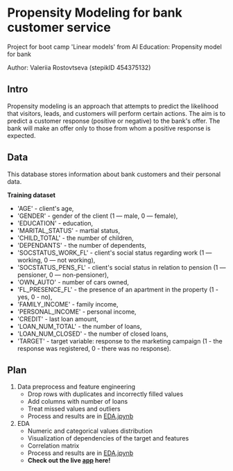 # Propensity Modeling for bank customer service
Project for boot camp 'Linear models' from AI Education: Propensity model for bank

Author: Valeriia Rostovtseva (stepikID 454375132)

## Intro

Propensity modeling is an approach that attempts to predict the likelihood that visitors, leads, and customers will perform certain actions.
The aim is to predict a customer response (positive or negative) to the bank's offer.
The bank will make an offer only to those from whom a positive response is expected.

## Data
This database stores information about bank customers and their personal data.

**Training dataset**
- 'AGE' - client's age, 
- 'GENDER' - gender of the client (1 — male, 0 — female), 
- 'EDUCATION' - education,
- 'MARITAL_STATUS' - martial status, 
- 'CHILD_TOTAL' - the number of children, 
- 'DEPENDANTS' - the number of dependents,
- 'SOCSTATUS_WORK_FL' - client's social status regarding work (1 — working, 0 — not working), 
- 'SOCSTATUS_PENS_FL' - client's social status in relation to pension (1 — pensioner, 0 — non-pensioner), 
- 'OWN_AUTO' - number of cars owned,
- 'FL_PRESENCE_FL' - the presence of an apartment in the property (1 - yes, 0 - no), 
- 'FAMILY_INCOME' - family income, 
- 'PERSONAL_INCOME' - personal income,
- 'CREDIT' - last loan amount, 
- 'LOAN_NUM_TOTAL' - the number of loans,
- 'LOAN_NUM_CLOSED' - the number of closed loans, 
- 'TARGET' - target variable: response to the marketing campaign (1 - the response was registered, 0 - there was no response).

## Plan
1. Data preprocess and feature engineering
    - Drop rows with duplicates and incorrectly filled values
    - Add columns with number of loans 
    - Treat missed values and outliers
    - Process and results are in [EDA.jpynb](https://github.com/valfrank/propensity_model_for_bank/blob/main/EDA.ipynb)
2. EDA 
   - Numeric and categorical values distribution
   - Visualization of dependencies of the target and features
   - Correlation matrix
   - Process and results are in [EDA.jpynb](https://github.com/valfrank/propensity_model_for_bank/blob/main/EDA.ipynb)
   - **Check out the live [app](https://airline-satisfaction.streamlit.app/) here!**

